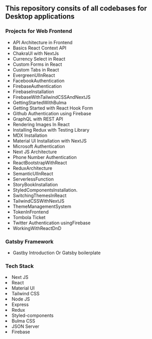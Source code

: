 <h2>This repository consits of all codebases for Desktop applications</h2>


<h3>Projects for Web Frontend</h3>
<ul>
  <li> API Architecture in Frontend</li>
  <li> Basics React Context API </li>
  <li> ChakraUI with NextJs </li>
  <li> Currency Select in React </li>
  <li> Custom Forms in React </li>
  <li> Custom Tabs in React </li>
  <li> EvergreenUIInReact </li>
  <li> FacebookAuthentication </li>
  <li> FirebaseAuthentication </li>
  <li> FirebaseInstallation </li>
  <li> FirebaseWithTailwindCSSAndNextJS </li> 
  <li> GettingStartedWithBulma </li> 
  <li> Getting Started with React Hook Form </li>
  <li> Github Authentication using Firebase </li> 
  <li> GraphQL with REST API </li>
  <li> Rendering Images In React </li>
  <li> Installing Redux with Testing Library</li>
  <li> MDX Installation </li>
  <li> Material UI Installation with NextJS </li>
  <li> Microsoft Authentication </li>
  <li> Next JS Architecture </li>
  <li> Phone Number Authentication</li>
  <li> ReactBootstrapWithReact </li>
  <li> ReduxArchitecture </li>
  <li> SemanticUIInReact </li>
  <li> ServerlessFunction </li>
  <li> StoryBookInstallation </li>
  <li> StyledComponentsInstallation. </li>
  <li> SwitchingThemesInReact </li>
  <li> TailwindCSSWithNextJS </li>
  <li> ThemeManagementSystem </li>
  <li> TokenInFrontend </li>
  <li> Tombola Ticket </li>
  <li> Twitter Authentication usingFirebase </li>
  <li> WorkingWithReactDnD </li>
</ul>

<h3>Gatsby Framework</h3>
<ul>
  <li>Gastby Introduction Or Gatsby boilerplate</p>
</ul>

<h3>Tech Stack</h3>
<li>Next JS</li>
<li>React</li>
<li>Material UI</li>
<li>Tailwind CSS</li>
<li>Node JS</li>
<li>Express</li>
<li>Redux</li>
<li>Styled-components</li>
<li>Bulma CSS</li>
<li>JSON Server</li>
<li>Firebase</li>
